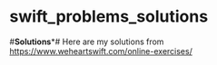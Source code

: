 # swift_problems_solutions #
#**Solutions***#
Here are my solutions from 
https://www.weheartswift.com/online-exercises/
